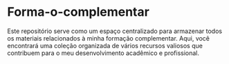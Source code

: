 # Forma-o-complementar
Este repositório serve como um espaço centralizado para armazenar todos os materiais relacionados à minha formação complementar. Aqui, você encontrará uma coleção organizada de vários recursos valiosos que contribuem para o meu desenvolvimento acadêmico e profissional.
